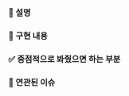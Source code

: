 ### 📌 설명
<!-- - 결과물(이미지 또는 움짤 참조할 것)
- 문제가 무엇인지에 대하여 분명하고 간결한 Description (이 PR을 통해 해결하는 문제)
- 문제를 해결하기 위해 도입한 개념, 방안 -->

### 🎨 구현 내용
<!-- - 디렉토리, 파일 구조에 대한 설명
- 구현한 기능의 논리에 대한 설명
- 변경점에 대한 설명 -->

### ✅ 중점적으로 봐줬으면 하는 부분
<!-- - 변경사항이 큰 경우 집중해야 할 부분
- 불안해서 봐주었으면 하는 부분 등 -->

### 🚀 연관된 이슈